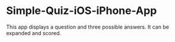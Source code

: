 # Simple-Quiz-iOS-iPhone-App
This app displays a question and three possible answers. It can be expanded and scored. 
